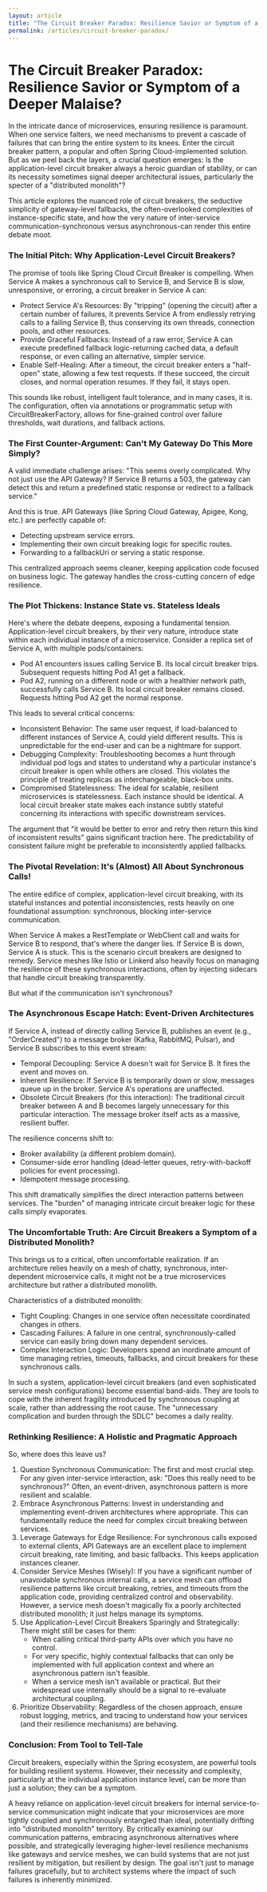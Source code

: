 ```yaml
---
layout: article
title: "The Circuit Breaker Paradox: Resilience Savior or Symptom of a Deeper Malaise?"
permalink: /articles/circuit-breaker-paradox/
---
```



# The Circuit Breaker Paradox: Resilience Savior or Symptom of a Deeper Malaise?

In the intricate dance of microservices, ensuring resilience is paramount. When one service falters, we need mechanisms to prevent a cascade of failures that can bring the entire system to its knees. Enter the circuit breaker pattern, a popular and often Spring Cloud-implemented solution. But as we peel back the layers, a crucial question emerges: Is the application-level circuit breaker always a heroic guardian of stability, or can its necessity sometimes signal deeper architectural issues, particularly the specter of a "distributed monolith"?

This article explores the nuanced role of circuit breakers, the seductive simplicity of gateway-level fallbacks, the often-overlooked complexities of instance-specific state, and how the very nature of inter-service communication-synchronous versus asynchronous-can render this entire debate moot.

### The Initial Pitch: Why Application-Level Circuit Breakers?

The promise of tools like Spring Cloud Circuit Breaker is compelling. When Service A makes a synchronous call to Service B, and Service B is slow, unresponsive, or erroring, a circuit breaker in Service A can:
  * Protect Service A's Resources: By "tripping" (opening the circuit) after a certain number of failures, it prevents Service A from endlessly retrying calls to a failing Service B, thus conserving its own threads, connection pools, and other resources.
  * Provide Graceful Fallbacks: Instead of a raw error, Service A can execute predefined fallback logic-returning cached data, a default response, or even calling an alternative, simpler service.
  * Enable Self-Healing: After a timeout, the circuit breaker enters a "half-open" state, allowing a few test requests. If these succeed, the circuit closes, and normal operation resumes. If they fail, it stays open.

This sounds like robust, intelligent fault tolerance, and in many cases, it is. The configuration, often via annotations or programmatic setup with CircuitBreakerFactory, allows for fine-grained control over failure thresholds, wait durations, and fallback actions.

### The First Counter-Argument: Can't My Gateway Do This More Simply?

A valid immediate challenge arises: "This seems overly complicated. Why not just use the API Gateway? If Service B returns a 503, the gateway can detect this and return a predefined static response or redirect to a fallback service."

And this is true. API Gateways (like Spring Cloud Gateway, Apigee, Kong, etc.) are perfectly capable of:
  * Detecting upstream service errors.
  * Implementing their own circuit breaking logic for specific routes.
  * Forwarding to a fallbackUri or serving a static response.

This centralized approach seems cleaner, keeping application code focused on business logic. The gateway handles the cross-cutting concern of edge resilience.

### The Plot Thickens: Instance State vs. Stateless Ideals

Here's where the debate deepens, exposing a fundamental tension. Application-level circuit breakers, by their very nature, introduce state within each individual instance of a microservice. Consider a replica set of Service A, with multiple pods/containers:
  * Pod A1 encounters issues calling Service B. Its local circuit breaker trips. Subsequent requests hitting Pod A1 get a fallback.
  * Pod A2, running on a different node or with a healthier network path, successfully calls Service B. Its local circuit breaker remains closed. Requests hitting Pod A2 get the normal response.

This leads to several critical concerns:
  * Inconsistent Behavior: The same user request, if load-balanced to different instances of Service A, could yield different results. This is unpredictable for the end-user and can be a nightmare for support.
  * Debugging Complexity: Troubleshooting becomes a hunt through individual pod logs and states to understand why a particular instance's circuit breaker is open while others are closed. This violates the principle of treating replicas as interchangeable, black-box units.
  * Compromised Statelessness: The ideal for scalable, resilient microservices is statelessness. Each instance should be identical. A local circuit breaker state makes each instance subtly stateful concerning its interactions with specific downstream services.

The argument that "it would be better to error and retry then return this kind of inconsistent results" gains significant traction here. The predictability of consistent failure might be preferable to inconsistently applied fallbacks.

### The Pivotal Revelation: It's (Almost) All About Synchronous Calls!

The entire edifice of complex, application-level circuit breaking, with its stateful instances and potential inconsistencies, rests heavily on one foundational assumption: synchronous, blocking inter-service communication.

When Service A makes a RestTemplate or WebClient call and waits for Service B to respond, that's where the danger lies. If Service B is down, Service A is stuck. This is the scenario circuit breakers are designed to remedy. Service meshes like Istio or Linkerd also heavily focus on managing the resilience of these synchronous interactions, often by injecting sidecars that handle circuit breaking transparently.

But what if the communication isn't synchronous?

### The Asynchronous Escape Hatch: Event-Driven Architectures

If Service A, instead of directly calling Service B, publishes an event (e.g., "OrderCreated") to a message broker (Kafka, RabbitMQ, Pulsar), and Service B subscribes to this event stream:
  * Temporal Decoupling: Service A doesn't wait for Service B. It fires the event and moves on.
  * Inherent Resilience: If Service B is temporarily down or slow, messages queue up in the broker. Service A's operations are unaffected.
  * Obsolete Circuit Breakers (for this interaction): The traditional circuit breaker between A and B becomes largely unnecessary for this particular interaction. The message broker itself acts as a massive, resilient buffer.

The resilience concerns shift to:
  * Broker availability (a different problem domain).
  * Consumer-side error handling (dead-letter queues, retry-with-backoff policies for event processing).
  * Idempotent message processing.

This shift dramatically simplifies the direct interaction patterns between services. The "burden" of managing intricate circuit breaker logic for these calls simply evaporates.

### The Uncomfortable Truth: Are Circuit Breakers a Symptom of a Distributed Monolith?

This brings us to a critical, often uncomfortable realization. If an architecture relies heavily on a mesh of chatty, synchronous, inter-dependent microservice calls, it might not be a true microservices architecture but rather a distributed monolith.

Characteristics of a distributed monolith:
  * Tight Coupling: Changes in one service often necessitate coordinated changes in others.
  * Cascading Failures: A failure in one central, synchronously-called service can easily bring down many dependent services.
  * Complex Interaction Logic: Developers spend an inordinate amount of time managing retries, timeouts, fallbacks, and circuit breakers for these synchronous calls.

In such a system, application-level circuit breakers (and even sophisticated service mesh configurations) become essential band-aids. They are tools to cope with the inherent fragility introduced by synchronous coupling at scale, rather than addressing the root cause. The "unnecessary complication and burden through the SDLC" becomes a daily reality.

### Rethinking Resilience: A Holistic and Pragmatic Approach

So, where does this leave us?

  1. Question Synchronous Communication: The first and most crucial step. For any given inter-service interaction, ask: "Does this really need to be synchronous?" Often, an event-driven, asynchronous pattern is more resilient and scalable.
  2. Embrace Asynchronous Patterns: Invest in understanding and implementing event-driven architectures where appropriate. This can fundamentally reduce the need for complex circuit breaking between services.
  3. Leverage Gateways for Edge Resilience: For synchronous calls exposed to external clients, API Gateways are an excellent place to implement circuit breaking, rate limiting, and basic fallbacks. This keeps application instances cleaner.
  4. Consider Service Meshes (Wisely): If you have a significant number of unavoidable synchronous internal calls, a service mesh can offload resilience patterns like circuit breaking, retries, and timeouts from the application code, providing centralized control and observability. However, a service mesh doesn't magically fix a poorly architected distributed monolith; it just helps manage its symptoms.
  5. Use Application-Level Circuit Breakers Sparingly and Strategically: There might still be cases for them:
     * When calling critical third-party APIs over which you have no control.
     * For very specific, highly contextual fallbacks that can only be implemented with full application context and where an asynchronous pattern isn't feasible.
     * When a service mesh isn't available or practical.
But their widespread use internally should be a signal to re-evaluate architectural coupling.
  6. Prioritize Observability: Regardless of the chosen approach, ensure robust logging, metrics, and tracing to understand how your services (and their resilience mechanisms) are behaving.

### Conclusion: From Tool to Tell-Tale

Circuit breakers, especially within the Spring ecosystem, are powerful tools for building resilient systems. However, their necessity and complexity, particularly at the individual application instance level, can be more than just a solution; they can be a symptom.

A heavy reliance on application-level circuit breakers for internal service-to-service communication might indicate that your microservices are more tightly coupled and synchronously entangled than ideal, potentially drifting into "distributed monolith" territory. By critically examining our communication patterns, embracing asynchronous alternatives where possible, and strategically leveraging higher-level resilience mechanisms like gateways and service meshes, we can build systems that are not just resilient by mitigation, but resilient by design. The goal isn't just to manage failures gracefully, but to architect systems where the impact of such failures is inherently minimized.
